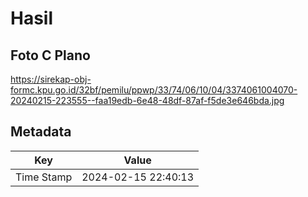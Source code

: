 # Hasil

## Foto C Plano

https://sirekap-obj-formc.kpu.go.id/32bf/pemilu/ppwp/33/74/06/10/04/3374061004070-20240215-223555--faa19edb-6e48-48df-87af-f5de3e646bda.jpg


## Metadata

| Key        | Value               |
| ---------- | ------------------- |
| Time Stamp | 2024-02-15 22:40:13 |




